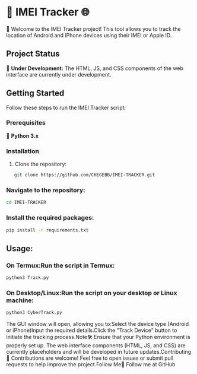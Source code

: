 # 📱 IMEI Tracker 🌐
🚀 Welcome to the IMEI Tracker project! This tool allows you to track the location of Android and iPhone devices using their IMEI or Apple ID.

## Project Status
🚧 **Under Development:** The HTML, JS, and CSS components of the web interface are currently under development.

## Getting Started
Follow these steps to run the IMEI Tracker script:

### Prerequisites
🐍 **Python 3.x**

### Installation
1. Clone the repository:
```bash
   git clone https://github.com/CHEGEBB/IMEI-TRACKER.git
```
### Navigate to the repository:
```bash
cd IMEI-TRACKER
```
### Install the required packages:
```bash
pip install -r requirements.txt
```
## Usage:
### On Termux:Run the script in Termux:
```bash
python3 Track.py
```
### On Desktop/Linux:Run the script on your desktop or Linux machine:
```bash
python3 CyberTrack.py
```

The GUI window will open, allowing you to:Select the device type (Android or iPhone)Input the required details.Click the "Track Device" button to initiate the tracking process.Note🛠️ Ensure that your Python environment is properly set up. The web interface components (HTML, JS, and CSS) are currently placeholders and will be developed in future updates.Contributing🤝 Contributions are welcome! Feel free to open issues or submit pull requests to help improve the project.Follow Me👣 Follow me at GitHub

